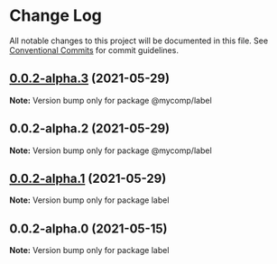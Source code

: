 # Change Log

All notable changes to this project will be documented in this file.
See [Conventional Commits](https://conventionalcommits.org) for commit guidelines.

## [0.0.2-alpha.3](https://github.com/avipeels/components/compare/@mycomp/label@0.0.2-alpha.2...@mycomp/label@0.0.2-alpha.3) (2021-05-29)

**Note:** Version bump only for package @mycomp/label





## 0.0.2-alpha.2 (2021-05-29)

**Note:** Version bump only for package @mycomp/label





## [0.0.2-alpha.1](https://github.com/avipeels/components/compare/label@0.0.2-alpha.0...label@0.0.2-alpha.1) (2021-05-29)

**Note:** Version bump only for package label





## 0.0.2-alpha.0 (2021-05-15)

**Note:** Version bump only for package label
